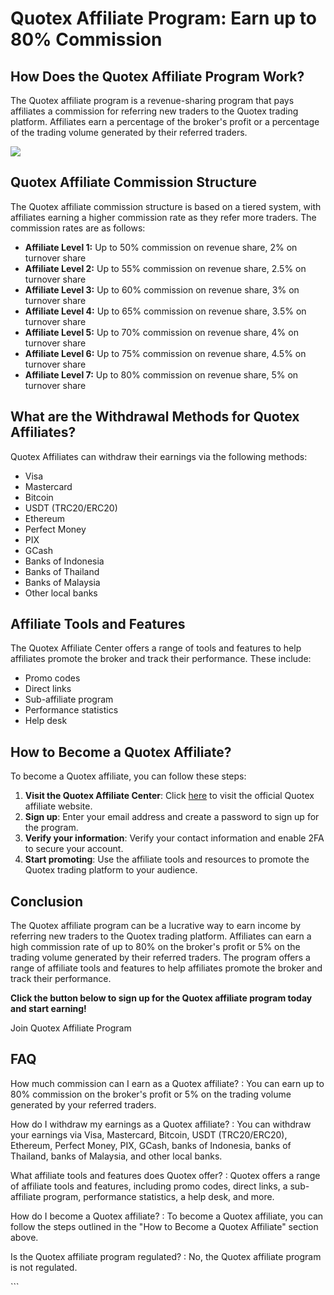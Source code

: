 # Quotex Affiliate Program: Earn up to 80% Commission

## How Does the Quotex Affiliate Program Work?

The Quotex affiliate program is a revenue-sharing program that pays
affiliates a commission for referring new traders to the Quotex trading
platform. Affiliates earn a percentage of the broker\'s profit or a
percentage of the trading volume generated by their referred traders.

[![](https://static.quotex.io/files/3_en/300_250.jpg)](https://traff.sbs/brokerqxlid)

## Quotex Affiliate Commission Structure

The Quotex affiliate commission structure is based on a tiered system,
with affiliates earning a higher commission rate as they refer more
traders. The commission rates are as follows:

-   **Affiliate Level 1:** Up to 50% commission on revenue share, 2% on
    turnover share
-   **Affiliate Level 2:** Up to 55% commission on revenue share, 2.5%
    on turnover share
-   **Affiliate Level 3:** Up to 60% commission on revenue share, 3% on
    turnover share
-   **Affiliate Level 4:** Up to 65% commission on revenue share, 3.5%
    on turnover share
-   **Affiliate Level 5:** Up to 70% commission on revenue share, 4% on
    turnover share
-   **Affiliate Level 6:** Up to 75% commission on revenue share, 4.5%
    on turnover share
-   **Affiliate Level 7:** Up to 80% commission on revenue share, 5% on
    turnover share

## What are the Withdrawal Methods for Quotex Affiliates?

Quotex Affiliates can withdraw their earnings via the following methods:

-   Visa
-   Mastercard
-   Bitcoin
-   USDT (TRC20/ERC20)
-   Ethereum
-   Perfect Money
-   PIX
-   GCash
-   Banks of Indonesia
-   Banks of Thailand
-   Banks of Malaysia
-   Other local banks

## Affiliate Tools and Features

The Quotex Affiliate Center offers a range of tools and features to help
affiliates promote the broker and track their performance. These
include:

-   Promo codes
-   Direct links
-   Sub-affiliate program
-   Performance statistics
-   Help desk

## How to Become a Quotex Affiliate?

To become a Quotex affiliate, you can follow these steps:

1.  **Visit the Quotex Affiliate Center**: Click
    [here](\%22https://eseta.org.za/go/quotex/affiliate/\%22) to visit
    the official Quotex affiliate website.
2.  **Sign up**: Enter your email address and create a password to sign
    up for the program.
3.  **Verify your information**: Verify your contact information and
    enable 2FA to secure your account.
4.  **Start promoting**: Use the affiliate tools and resources to
    promote the Quotex trading platform to your audience.

## Conclusion

The Quotex affiliate program can be a lucrative way to earn income by
referring new traders to the Quotex trading platform. Affiliates can
earn a high commission rate of up to 80% on the broker\'s profit or 5%
on the trading volume generated by their referred traders. The program
offers a range of affiliate tools and features to help affiliates
promote the broker and track their performance.

**Click the button below to sign up for the Quotex affiliate program
today and start earning!**

Join Quotex Affiliate Program

## FAQ

How much commission can I earn as a Quotex affiliate?
:   You can earn up to 80% commission on the broker\'s profit or 5% on
    the trading volume generated by your referred traders.

How do I withdraw my earnings as a Quotex affiliate?
:   You can withdraw your earnings via Visa, Mastercard, Bitcoin, USDT
    (TRC20/ERC20), Ethereum, Perfect Money, PIX, GCash, banks of
    Indonesia, banks of Thailand, banks of Malaysia, and other local
    banks.

What affiliate tools and features does Quotex offer?
:   Quotex offers a range of affiliate tools and features, including
    promo codes, direct links, a sub-affiliate program, performance
    statistics, a help desk, and more.

How do I become a Quotex affiliate?
:   To become a Quotex affiliate, you can follow the steps outlined in
    the "How to Become a Quotex Affiliate" section above.

Is the Quotex affiliate program regulated?
:   No, the Quotex affiliate program is not regulated.

\`\`\`

